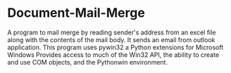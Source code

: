 # Document-Mail-Merge
A program to mail merge by reading sender's address from an excel file along with the contents of the mail body. It sends an email from outlook application. This program uses pywin32 a Python extensions for Microsoft Windows Provides access to much of the Win32 API, the ability to create and use COM objects, and the Pythonwin environment.

